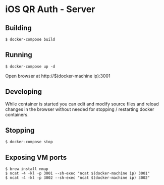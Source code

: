 iOS QR Auth - Server
====================

Building
--------

    $ docker-compose build

Running
-------

    $ docker-compose up -d

Open browser at http://$(docker-machine ip):3001

Developing
----------

While container is started you can edit and modify source
files and reload changes in the browser without needed for
stopping / restarting docker containers.

Stopping
--------

    $ docker-compose stop

Exposing VM ports
-----------------

    $ brew install nmap
    $ ncat -4 -kl -p 3001 --sh-exec "ncat $(docker-machine ip) 3001"
    $ ncat -4 -kl -p 3002 --sh-exec "ncat $(docker-machine ip) 3002"

